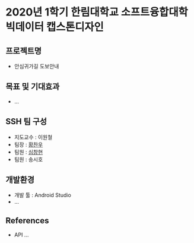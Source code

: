 # 2020년 1학기 한림대학교 소프트융합대학 빅데이터 캡스톤디자인

## 프로젝트명
* 안심귀가길 도보안내 
## 목표 및 기대효과
* ...

## SSH 팀 구성
- 지도교수 : 이원철
- 팀장 : [황찬우]( https://github.com/HChanWoo )
- 팀원 : [심창현]( https://github.com/changhyunsim )
- 팀원 : 송시호

## 개발환경
- 개발 툴 : Android Studio
- ...

## References
- API ...
